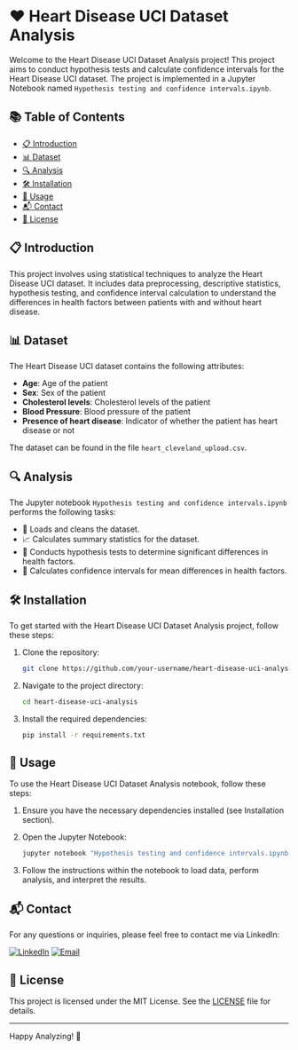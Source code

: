 # ❤️ Heart Disease UCI Dataset Analysis

Welcome to the Heart Disease UCI Dataset Analysis project! This project aims to conduct hypothesis tests and calculate confidence intervals for the Heart Disease UCI dataset. The project is implemented in a Jupyter Notebook named `Hypothesis testing and confidence intervals.ipynb`.

## 📚 Table of Contents
- [📋 Introduction](#introduction)
- [📊 Dataset](#dataset)
- [🔍 Analysis](#analysis)
- [🛠️ Installation](#installation)
- [🚀 Usage](#usage)
- [📬 Contact](#contact)
- [📜 License](#license)

## 📋 Introduction
This project involves using statistical techniques to analyze the Heart Disease UCI dataset. It includes data preprocessing, descriptive statistics, hypothesis testing, and confidence interval calculation to understand the differences in health factors between patients with and without heart disease.

## 📊 Dataset
The Heart Disease UCI dataset contains the following attributes:
- **Age**: Age of the patient
- **Sex**: Sex of the patient
- **Cholesterol levels**: Cholesterol levels of the patient
- **Blood Pressure**: Blood pressure of the patient
- **Presence of heart disease**: Indicator of whether the patient has heart disease or not

The dataset can be found in the file `heart_cleveland_upload.csv`.

## 🔍 Analysis
The Jupyter notebook `Hypothesis testing and confidence intervals.ipynb` performs the following tasks:
- 📂 Loads and cleans the dataset.
- 📈 Calculates summary statistics for the dataset.
- 🧪 Conducts hypothesis tests to determine significant differences in health factors.
- 🔢 Calculates confidence intervals for mean differences in health factors.

## 🛠️ Installation
To get started with the Heart Disease UCI Dataset Analysis project, follow these steps:

1. Clone the repository:
    ```sh
    git clone https://github.com/your-username/heart-disease-uci-analysis.git
    ```

2. Navigate to the project directory:
    ```sh
    cd heart-disease-uci-analysis
    ```

3. Install the required dependencies:
    ```sh
    pip install -r requirements.txt
    ```

## 🚀 Usage
To use the Heart Disease UCI Dataset Analysis notebook, follow these steps:

1. Ensure you have the necessary dependencies installed (see Installation section).

2. Open the Jupyter Notebook:
    ```sh
    jupyter notebook "Hypothesis testing and confidence intervals.ipynb"
    ```

3. Follow the instructions within the notebook to load data, perform analysis, and interpret the results.

## 📬 Contact
For any questions or inquiries, please feel free to contact me via LinkedIn:

[![LinkedIn](https://img.shields.io/badge/LinkedIn-0077B5?style=flat-square&logo=linkedin&logoColor=white)](https://www.linkedin.com/in/syed-muqtasid-ali-91a0a623a/)
[![Email](https://img.shields.io/badge/Email-D14836?style=flat-square&logo=gmail&logoColor=white)](mailto:muqtasid5266@gmail.com)


## 📜 License
This project is licensed under the MIT License. See the [LICENSE](LICENSE) file for details.

---

Happy Analyzing! 🎉
